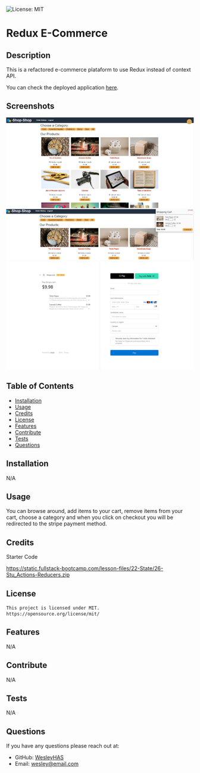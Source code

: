 ![License: MIT](https://img.shields.io/badge/License-MIT-yellow.svg)

# Redux E-Commerce

## Description

This is a refactored e-commerce plataform to use Redux instead of context API.

You can check the deployed application [here](https://redux-ecommerce.onrender.com/).

## Screenshots

![Screentshot 1](./client/public/Screenshot%202023-12-12%20224435.png)
![Screentshot 2](./client/public/Screenshot%202023-12-12%20224455.png)
![Screentshot 3](./client/public/Screenshot%202023-12-12%20224506.png)

## Table of Contents

- [Installation](#installation)
- [Usage](#usage)
- [Credits](#credits)
- [License](#license)
- [Features](#features)
- [Contribute](#contribute)
- [Tests](#tests)
- [Questions](#questions)

## Installation

N/A

## Usage

You can browse around, add items to your cart, remove items from your cart, choose a category and when you click on checkout you will be redirected to the stripe payment method.

## Credits

Starter Code

https://static.fullstack-bootcamp.com/lesson-files/22-State/26-Stu_Actions-Reducers.zip

## License

    This project is licensed under MIT.
    https://opensource.org/license/mit/

## Features

N/A

## Contribute

N/A

## Tests

N/A

## Questions

If you have any questions please reach out at:

- GitHub: [WesleyHAS](https://github.com/WesleyHAS)
- Email: [wesley@email.com](mailto:wesley@email.com)
